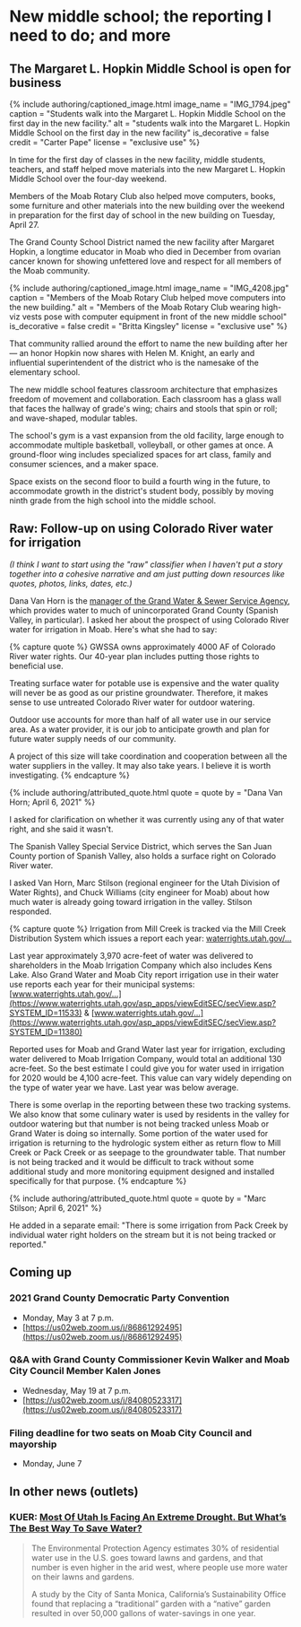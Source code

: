 # New middle school; the reporting I need to do; and more

## The Margaret L. Hopkin Middle School is open for business

{% include authoring/captioned_image.html
    image_name = "IMG_1794.jpeg"
    caption = "Students walk into the Margaret L. Hopkin Middle School on the first day in the new facility."
    alt = "students walk into the Margaret L. Hopkin Middle School on the first day in the new facility"
    is_decorative = false
    credit = "Carter Pape"
    license = "exclusive use"
%}

In time for the first day of classes in the new facility, middle students, teachers, and staff helped move materials into the new Margaret L. Hopkin Middle School over the four-day weekend.

Members of the Moab Rotary Club also helped move computers, books, some furniture and other materials into the new building over the weekend in preparation for the first day of school in the new building on Tuesday, April 27.

The Grand County School District named the new facility after Margaret Hopkin, a longtime educator in Moab who died in December from ovarian cancer known for showing unfettered love and respect for all members of the Moab community.

{% include authoring/captioned_image.html
    image_name = "IMG_4208.jpg"
    caption = "Members of the Moab Rotary Club helped move computers into the new building."
    alt = "Members of the Moab Rotary Club wearing high-viz vests pose with computer equipment in front of the new middle school"
    is_decorative = false
    credit = "Britta Kingsley"
    license = "exclusive use"
%}

That community rallied around the effort to name the new building after her — an honor Hopkin now shares with Helen M. Knight, an early and influential superintendent of the district who is the namesake of the elementary school.

The new middle school features classroom architecture that emphasizes freedom of movement and collaboration. Each classroom has a glass wall that faces the hallway of grade's wing; chairs and stools that spin or roll; and wave-shaped, modular tables.

The school's gym is a vast expansion from the old facility, large enough to accommodate multiple basketball, volleyball, or other games at once. A ground-floor wing includes specialized spaces for art class, family and consumer sciences, and a maker space.

Space exists on the second floor to build a fourth wing in the future, to accommodate growth in the district's student body, possibly by moving ninth grade from the high school into the middle school.

## Raw: Follow-up on using Colorado River water for irrigation

*(I think I want to start using the "raw" classifier when I haven't put a story together into a cohesive narrative and am just putting down resources like quotes, photos, links, dates, etc.)*

Dana Van Horn is the [manager of the Grand Water & Sewer Service Agency](http://www.grandwater.org/about-us.html), which provides water to much of unincorporated Grand County (Spanish Valley, in particular). I asked her about the prospect of using Colorado River water for irrigation in Moab. Here's what she had to say:

{% capture quote %}
GWSSA owns approximately 4000 AF of Colorado River water rights. Our 40-year plan includes putting those rights to beneficial use.

Treating surface water for potable use is expensive and the water quality will never be as good as our pristine groundwater. Therefore, it makes sense to use untreated Colorado River water for outdoor watering.

Outdoor use accounts for more than half of all water use in our service area. As a water provider, it is our job to anticipate growth and plan for future water supply needs of our community.

A project of this size will take coordination and cooperation between all the water suppliers in the valley. It may also take years. I believe it is worth investigating.
{% endcapture %}

{% include authoring/attributed_quote.html
    quote = quote
    by =    "Dana Van Horn; April 6, 2021"
%}

I asked for clarification on whether it was currently using any of that water right, and she said it wasn't.

The Spanish Valley Special Service District, which serves the San Juan County portion of Spanish Valley, also holds a surface right on Colorado River water.

I asked Van Horn, Marc Stilson (regional engineer for the Utah Division of Water Rights), and Chuck Williams (city engineer for Moab) about how much water is already going toward irrigation in the valley. Stilson responded.

{% capture quote %}
Irrigation from Mill Creek is tracked via the Mill Creek Distribution System which issues a report each year: [waterrights.utah.gov/...](https://waterrights.utah.gov/docImport/0632/06324063.pdf)

Last year approximately 3,970 acre-feet of water was delivered to shareholders in the Moab Irrigation Company which also includes Kens Lake. Also Grand Water and Moab City report irrigation use in their water use reports each year for their municipal systems: [www.waterrights.utah.gov/...](https://www.waterrights.utah.gov/asp_apps/viewEditSEC/secView.asp?SYSTEM_ID=11533) & [www.waterrights.utah.gov/...](https://www.waterrights.utah.gov/asp_apps/viewEditSEC/secView.asp?SYSTEM_ID=11380)

Reported uses for Moab and Grand Water last year for irrigation, excluding water delivered to Moab Irrigation Company, would total an additional 130 acre-feet. So the best estimate I could give you for water used in irrigation for 2020 would be 4,100 acre-feet. This value can vary widely depending on the type of water year we have. Last year was below average.

There is some overlap in the reporting between these two tracking systems. We also know that some culinary water is used by residents in the valley for outdoor watering but that number is not being tracked unless Moab or Grand Water is doing so internally. Some portion of the water used for irrigation is returning to the hydrologic system either as return flow to Mill Creek or Pack Creek or as seepage to the groundwater table. That number is not being tracked and it would be difficult to track without some additional study and more monitoring equipment designed and installed specifically for that purpose.
{% endcapture %}

{% include authoring/attributed_quote.html
    quote = quote
    by =    "Marc Stilson; April 6, 2021"
%}

He added in a separate email: "There is some irrigation from Pack Creek by individual water right holders on the stream but it is not being tracked or reported."

## Coming up

### 2021 Grand County Democratic Party Convention

- Monday, May 3 at 7 p.m.
- [https://us02web.zoom.us/j/86861292495](https://us02web.zoom.us/j/86861292495)

### Q&A with Grand County Commissioner Kevin Walker and Moab City Council Member Kalen Jones

- Wednesday, May 19 at 7 p.m.
- [https://us02web.zoom.us/j/84080523317](https://us02web.zoom.us/j/84080523317)

### Filing deadline for two seats on Moab City Council and mayorship

- Monday, June 7

## In other news (outlets)

### KUER: [Most Of Utah Is Facing An Extreme Drought. But What’s The Best Way To Save Water?](https://www.kuer.org/health-science-environment/2021-04-26/most-of-utah-is-facing-an-extreme-drought-but-whats-the-best-way-to-save-water)

> The Environmental Protection Agency estimates 30% of residential water use in the U.S. goes toward lawns and gardens, and that number is even higher in the arid west, where people use more water on their lawns and gardens.
> 
> A study by the City of Santa Monica, California’s Sustainability Office found that replacing a “traditional” garden with a “native” garden resulted in over 50,000 gallons of water-savings in one year.

